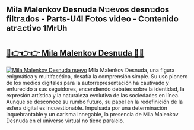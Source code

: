 ## Mila Malenkov Desnuda N𝚞𝚎vos desn𝚞dos filtr𝚊dos - Parts-U4I F𝚘tos vid𝚎o - C𝚘ntenido atr𝚊ctivo 1MrUh

# <h2><a href="http://mb4rjq.tromn.icu/?c=Mila+Malenkov+Desnuda">🔗👉👉👉 Mila Malenkov Desnuda 🔗🔗</a></h2>

[![Mila Malenkov Desnuda nuevo](https://i.imgur.com/pEAQMta.gif)](http://mb4rjq.tromn.icu/?c=Mila+Malenkov+Desnuda)
Mila Malenkov Desnuda, una figura enigmática y multifacética, desafía la comprensión simple. Su uso pionero de los medios digitales para la autorrepresentación ha cautivado y enfurecido a sus seguidores, encendiendo debates sobre la identidad, la expresión artística y la naturaleza evolutiva de las sociedades en línea. Aunque se desconoce su rumbo futuro, su papel en la redefinición de la esfera digital es incuestionable. Impulsada por una determinación inquebrantable y un carisma innegable, la presencia de Mila Malenkov Desnuda en el universo virtual no tiene paralelo.
